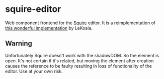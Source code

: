 # squire-editor

Web component frontend for the [Squire](https://github.com/fastmail/Squire) editor. It is a reimplementation of [this wonderful implementation](https://blog.lekoala.be/finding-a-lightweight-yet-extensible-wysiwyg-editor) by LeKoala.

## Warning
Unfortunately Squire doesn't work with the shadowDOM. So the element is open. It's not certain if it's related, but moving the element after creation causes the reference to be faulty resulting in loss of functionality of the editor. Use at your own risk.
